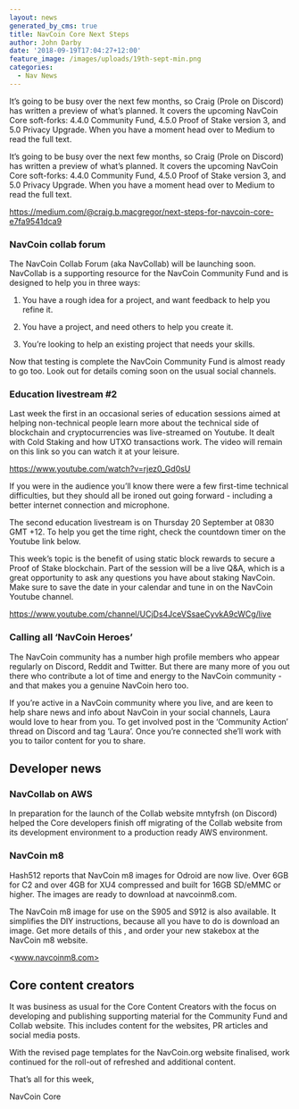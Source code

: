 ```yaml
---
layout: news
generated_by_cms: true
title: NavCoin Core Next Steps
author: John Darby
date: '2018-09-19T17:04:27+12:00'
feature_image: /images/uploads/19th-sept-min.png
categories:
  - Nav News
---
```

It’s going to be busy over the next few months, so Craig (Prole on Discord) has written a preview of what’s planned. It covers the upcoming NavCoin Core soft-forks: 4.4.0 Community Fund, 4.5.0 Proof of Stake version 3, and 5.0 Privacy Upgrade. When you have a moment head over to Medium to read the full text.

It’s going to be busy over the next few months, so Craig (Prole on Discord) has written a preview of what’s planned. It covers the upcoming NavCoin Core soft-forks: 4.4.0 Community Fund, 4.5.0 Proof of Stake version 3, and 5.0 Privacy Upgrade. When you have a moment head over to Medium to read the full text.

<https://medium.com/@craig.b.macgregor/next-steps-for-navcoin-core-e7fa9541dca9>

### NavCoin collab forum

The NavCoin Collab Forum (aka NavCollab) will be launching soon. NavCollab is a supporting resource for the NavCoin Community Fund and is designed to help you in three ways:

1. You have a rough idea for a project, and want feedback to help you refine it.

2. You have a project, and need others to help you create it.

3. You’re looking to help an existing project that needs your skills.

Now that testing is complete the NavCoin Community Fund is almost ready to go too. Look out for details coming soon on the usual social channels.

### Education livestream #2

Last week the first in an occasional series of education sessions aimed at helping non-technical people learn more about the technical side of blockchain and cryptocurrencies was live-streamed on Youtube. It dealt with Cold Staking and how UTXO transactions work. The video will remain on this link so you can watch it at your leisure.

<https://www.youtube.com/watch?v=rjez0_Gd0sU>

If you were in the audience you’ll know there were a few first-time technical difficulties, but they should all be ironed out going forward - including a better internet connection and microphone.

The second education livestream is on Thursday 20 September at 0830 GMT +12. To help you get the time right, check the countdown timer on the Youtube link below.

This week’s topic is the benefit of using static block rewards to secure a Proof of Stake blockchain. Part of the session will be a live Q&A, which is a great opportunity to ask any questions you have about staking NavCoin. Make sure to save the date in your calendar and tune in on the NavCoin Youtube channel. 

<https://www.youtube.com/channel/UCjDs4JceVSsaeCyvkA9cWCg/live>

### Calling all ‘NavCoin Heroes’

The NavCoin community has a number high profile members who appear regularly on Discord, Reddit and Twitter. But there are many more of you out there who contribute a lot of time and energy to the NavCoin community - and that makes you a genuine NavCoin hero too. 

If you’re active in a NavCoin community where you live, and are keen to help share news and info about NavCoin in your social channels, Laura would love to hear from you. To get involved post in the ‘Community Action’ thread on Discord and tag ‘Laura’. Once you’re connected she’ll work with you to tailor content for you to share.

## Developer news

### NavCollab on AWS

In preparation for the launch of the Collab website mntyfrsh (on Discord) helped the Core developers finish off migrating of the Collab website from its development environment to a production ready AWS environment.

### NavCoin m8

Hash512 reports that NavCoin m8 images for Odroid are now live. Over 6GB for C2 and over 4GB for XU4 compressed and built for 16GB SD/eMMC or higher. The images are ready to download at navcoinm8.com. 

The NavCoin m8 image for use on the S905 and S912 is also available. It simplifies the DIY instructions, because all you have to do is download an image. Get more details of this , and order your new stakebox at the NavCoin m8 website.

<www.navcoinm8.com>

## Core content creators

It was business as usual for the Core Content Creators with the focus on developing and publishing supporting material for the Community Fund and Collab website. This includes content for the websites, PR articles and social media posts. 

With the revised page templates for the NavCoin.org website finalised, work continued for the roll-out of refreshed and additional content.

That’s all for this week,

NavCoin Core
